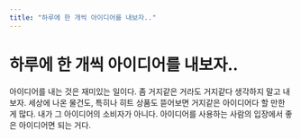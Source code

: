 ```yaml
---
title: "하루에 한 개씩 아이디어를 내보자.."
---
```

# 하루에 한 개씩 아이디어를 내보자..

아이디어를 내는 것은 재미있는 일이다. 좀 거지같은 거라도 거지같다 생각하지 말고 내보자. 세상에 나온 물건도, 특히나 히트 상품도 뜯어보면 거지같은 아이디어다 할 만한 게 많다. 내가 그 아이디어의 소비자가 아니다. 아이디어를 사용하는 사람의 입장에서 좋은 아이디어면 되는 거다.

